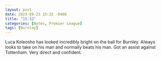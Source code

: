 ```yaml
---
layout: post
date: 2023-09-23 15:32 -0400
title: "15:32"
categories: [Notes, Premier League]
tags: [Burnley]
---
```


Luca Koleosho has looked incredibly bright on the ball for Burnley. Always looks to take on his man and normally beats his man. Got an assist against Tottenham. Very direct and confident.


